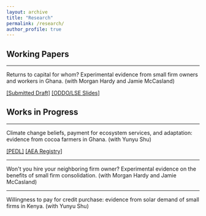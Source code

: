 ```yaml
---
layout: archive
title: "Research"
permalink: /research/
author_profile: true
---
```


Working Papers
------

***

Returns to capital for whom? Experimental evidence from small firm owners and workers in Ghana. (with Morgan Hardy and Jamie McCasland)

<a href="https://www.dropbox.com/scl/fi/zbp2s8shdw1v2xay0ff6r/ReturnsToCapitalForWhom.pdf" target="_blank">[Submitted Draft]</a> 
<a href="https://www.dropbox.com/s/6keyircu63siz3d/SEEFA_ODDO_slides.pdf" target="_blank">[ODDO/LSE Slides]</a>


Works in Progress
------

***

Climate change beliefs, payment for ecosystem services, and adaptation: evidence from cocoa farmers in Ghana. (with Yunyu Shu)

<a href="https://pedl.cepr.org/content/propagation-taste-climate-resilience-evidence-cocoa-value-chain-ghana-0" target="_blank">[PEDL]</a>
<a href="https://www.socialscienceregistry.org/trials/11145" target="_blank">[AEA Registry]</a>

***

Won't you hire your neighboring firm owner? Experimental evidence on the benefits of small firm consolidation. (with Morgan Hardy and Jamie McCasland)

*** 

Willingness to pay for credit purchase: evidence from solar demand of small firms in Kenya. (with Yunyu Shu)




